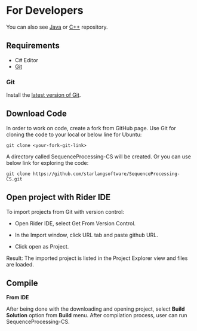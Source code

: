 For Developers
============

You can also see [Java](https://github.com/StarlangSoftware/SequenceProcessing) or [C++](https://github.com/StarlangSoftware/SequenceProcessing-CPP) repository.

## Requirements

* C# Editor
* [Git](#git)

### Git

Install the [latest version of Git](https://git-scm.com/book/en/v2/Getting-Started-Installing-Git).

## Download Code

In order to work on code, create a fork from GitHub page. 
Use Git for cloning the code to your local or below line for Ubuntu:

	git clone <your-fork-git-link>

A directory called SequenceProcessing-CS will be created. Or you can use below link for exploring the code:

	git clone https://github.com/starlangsoftware/SequenceProcessing-CS.git

## Open project with Rider IDE

To import projects from Git with version control:

* Open Rider IDE, select Get From Version Control.

* In the Import window, click URL tab and paste github URL.

* Click open as Project.

Result: The imported project is listed in the Project Explorer view and files are loaded.


## Compile

**From IDE**

After being done with the downloading and opening project, select **Build Solution** option from **Build** menu. After compilation process, user can run SequenceProcessing-CS.
